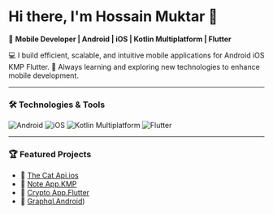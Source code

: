 # Hi there, I'm Hossain Muktar 👋

🎯 **Mobile Developer | Android | iOS | Kotlin Multiplatform | Flutter** 

💻 I build efficient, scalable, and intuitive mobile applications for Android iOS KMP Flutter.
🚀 Always learning and exploring new technologies to enhance mobile development.

---

### 🛠️ Technologies & Tools

![Android](https://img.shields.io/badge/-Android-05122A?style=flat&logo=android)
![iOS](https://img.shields.io/badge/-iOS-05122A?style=flat&logo=apple)
![Kotlin Multiplatform](https://img.shields.io/badge/-Kotlin_Multiplatform-05122A?style=flat&logo=kotlin)
![Flutter](https://img.shields.io/badge/-Flutter-05122A?style=flat&logo=flutter)

---

### 🏆 Featured Projects

- 🔗 [The Cat Api.ios](https://github.com/hossainMuktaR/TheCatApi-Paging-Caching.ios)
- 🔗 [Note App.KMP](https://github.com/hossainMuktaR/NoteApp.KMP)
- 🔗 [Crypto App.Flutter](https://github.com/hossainMuktaR/CryptoApp.Flutter)
- 🔗 [Graphql.Android](https://github.com/hossainMuktaR/Graphql.Android))
